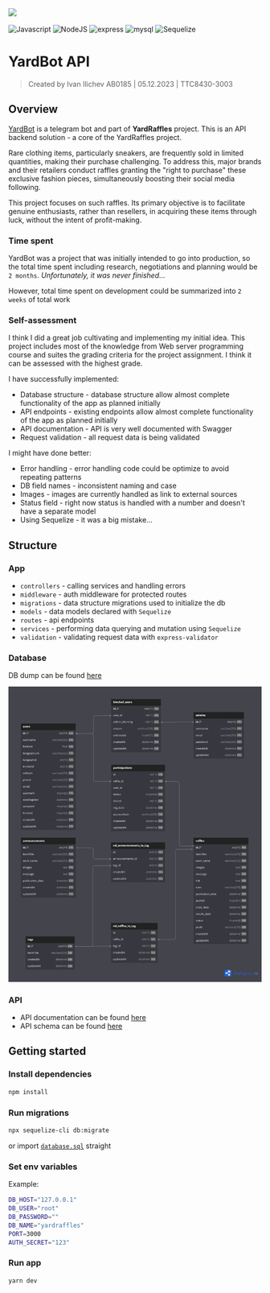 <img src="./public/cover.png">

![Javascript](https://img.shields.io/badge/JavaScript-323330?style=for-the-badge&logo=javascript&logoColor=F7DF1E)
![NodeJS](https://img.shields.io/badge/node.js-6DA55F?style=for-the-badge&logo=node.js&logoColor=white)
![express](https://img.shields.io/badge/express.js-%23404d59.svg?style=for-the-badge&logo=express&logoColor=%2361DAFBe)
![mysql](https://img.shields.io/badge/MySQL-000022?style=for-the-badge&logo=mysql&logoColor=white)
![Sequelize](https://img.shields.io/badge/Sequelize-52B0E7?style=for-the-badge&logo=Sequelize&logoColor=white)

# YardBot API

> Created by Ivan Ilichev AB0185 | 05.12.2023 | TTC8430-3003

## Overview

[YardBot](https://github.com/steezydev/YardRafflesBot) is a telegram bot and part of **YardRaffles** project. This is an API backend solution - a core of the YardRaffles project.

Rare clothing items, particularly sneakers, are frequently sold in limited quantities, making their purchase challenging. To address this, major brands and their retailers conduct raffles granting the "right to purchase" these exclusive fashion pieces, simultaneously boosting their social media following.

This project focuses on such raffles. Its primary objective is to facilitate genuine enthusiasts, rather than resellers, in acquiring these items through luck, without the intent of profit-making.

### Time spent

YardBot was a project that was initially intended to go into production, so the total time spent including research, negotiations and planning would be `2 months`. _Unfortunately, it was never finished..._

However, total time spent on development could be summarized into `2 weeks` of total work

### Self-assessment

I think I did a great job cultivating and implementing my initial idea. This project includes most of the knowledge from Web server programming course and suites the grading criteria for the project assignment. I think it can be assessed with the highest grade.

I have successfully implemented:

- Database structure - database structure allow almost complete functionality of the app as planned initially
- API endpoints - existing endpoints allow almost complete functionality of the app as planned initially
- API documentation - API is very well documented with Swagger
- Request validation - all request data is being validated

I might have done better:

- Error handling - error handling code could be optimize to avoid repeating patterns
- DB field names - inconsistent naming and case
- Images - images are currently handled as link to external sources
- Status field - right now status is handled with a number and doesn't have a separate model
- Using Sequelize - it was a big mistake...

## Structure

### App

- `controllers` - calling services and handling errors
- `middleware` - auth middleware for protected routes
- `migrations` - data structure migrations used to initialize the db
- `models` - data models declared with `Sequelize`
- `routes` - api endpoints
- `services` - performing data querying and mutation using `Sequelize`
- `validation` - validating request data with `express-validator`

### Database

DB dump can be found [here](/database.sql)

<img src="./public/db.png">

### API

- API documentation can be found [here](https://app.swaggerhub.com/apis-docs/Nuko/YardRaffleBot/1.2.0-eng#/)
- API schema can be found [here](https://app.swaggerhub.com/apis/Nuko/YardRaffleBot/1.2.0-eng)

## Getting started

### Install dependencies

```sh
npm install
```

### Run migrations

```sh
npx sequelize-cli db:migrate
```

or import [`database.sql`](/database.sql) straight

### Set env variables

Example:

```sh
DB_HOST="127.0.0.1"
DB_USER="root"
DB_PASSWORD=""
DB_NAME="yardraffles"
PORT=3000
AUTH_SECRET="123"
```

### Run app

```sh
yarn dev
```
